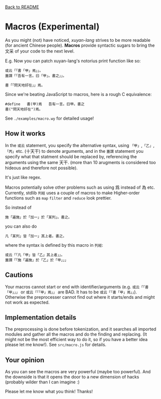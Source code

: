 [Back to README](../README.md)

# Macros (Experimental)

As you might (not) have noticed, *xuyan-lang* strives to be more readable (for ancient Chinese people). **Macros** provide syntactic sugars to bring the 文采 of your code to the next level.

E.g. Now you can patch xuyan-lang's notorius print function like so:

```
或云「「書「甲」焉」」。
蓋謂「「吾有一言。曰「甲」。書之」」。

書「「問天地好在」」焉。
```

Since we're beating JavaScript to macros, here is a rough C equivalence:

```
#define   書(甲)焉   吾有一言。曰甲。書之
書("問天地好在")焉。
```

See `./examples/macro.wy` for detailed usage!

## How it works

In the `或云` statement, you specify the alternative syntax, using `「甲」`,`「乙」`,`「丙」`etc. (十天干) to denote arguments, and in the `蓋謂` statement you specify what that statment should be replaced by, referencing the arguments using the same 天干. (more than 10 arugments is considered too hideous and therefore not possible).

It's just like regex.

Macros potentially solve other problems such as using 爲 instead of 為 etc. Currently, stdlib `列經` uses a couple of macros to make Higher-order functions such as `map` `filter` and `reduce` look prettier.

So instead of

```
施「遍施」於「加一」於「某列」。書之。
```

you can also do

```
凡「某列」皆「加一」其上者。書之。

```

where the syntax is defined by this macro in `列經`:

```
或云「「凡「甲」皆「乙」其上者」」。
蓋謂「「施「遍施」於「乙」於「甲」」」
```

## Cautions

Your macros cannot start or end with identifier/arguments (e.g. `或云「「書「甲」」」` or `或云「「「甲」焉」」` are BAD. It has to be `或云「「書「甲」焉」」`). Otherwise the preprocesser cannot find out where it starts/ends and might not work as expected. 


## Implementation details

The preprocessing is done before tokenization, and it searches all imported modules and gather all the macros and do the finding and replacing. (It might not be the most efficient way to do it, so if you have a better idea please let me know!). See `src/macro.js` for details.

## Your opinion

As you can see the macros are very powerful (maybe too powerful). And the downside is that it opens the door to a new dimension of hacks (probably wilder than I can imagine :) 

Please let me know what you think! Thanks!